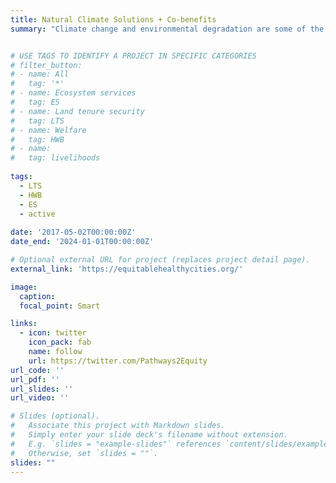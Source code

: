 ```yaml
---
title: Natural Climate Solutions + Co-benefits 
summary: "Climate change and environmental degradation are some of the most pressing global challenges and highly interconnected with societal change. Natural Climate Solutions (NCS) are changes in land systems that primarily aim to mitigate climate change. NCS pathways can include wide range of practices & actions (Griscom et al., 2017; nature4climate.org), but how these correlate with other things society cares about - like biodiversity conservation or human well-being, has not been systematically documented. To better direct policy and guide action on where and how to implement NCS, this project asks: How do NCS pathways impact aspects of human well-being,  biodiversity, and the environment?"


# USE TAGS TO IDENTIFY A PROJECT IN SPECIFIC CATEGORIES
# filter_button:
# - name: All
#   tag: '*'
# - name: Ecosystem services
#   tag: ES
# - name: Land tenure security
#   tag: LTS
# - name: Welfare
#   tag: HWB
# - name: 
#   tag: livelihoods
    
tags:
  - LTS
  - HWB
  - ES
  - active
  
date: '2017-05-02T00:00:00Z'
date_end: '2024-01-01T00:00:00Z'

# Optional external URL for project (replaces project detail page).
external_link: 'https://equitablehealthycities.org/'

image:
  caption: 
  focal_point: Smart

links:
  - icon: twitter
    icon_pack: fab
    name: follow
    url: https://twitter.com/Pathways2Equity
url_code: ''
url_pdf: ''
url_slides: ''
url_video: ''

# Slides (optional).
#   Associate this project with Markdown slides.
#   Simply enter your slide deck's filename without extension.
#   E.g. `slides = "example-slides"` references `content/slides/example-slides.md`.
#   Otherwise, set `slides = ""`.
slides: ""
---
```


